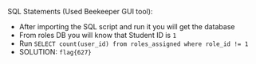 SQL Statements (Used Beekeeper GUI tool):

- After importing the SQL script and run it you will get the database
- From roles DB you will know that Student ID is `1`
- Run `SELECT count(user_id) from roles_assigned where role_id != 1`
- SOLUTION: `flag{627}`
